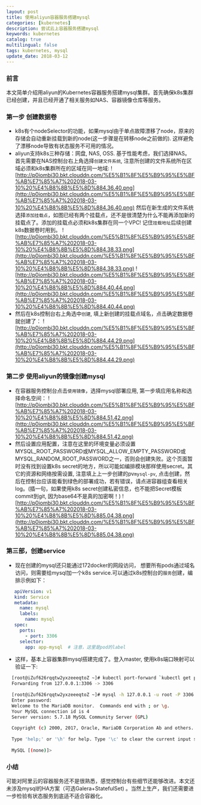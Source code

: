 ```yaml
---
layout: post
title: 使用aliyun容器服务搭建mysql
categories: [kubernetes]
description: 尝试云上容器服务搭建mysql
keywords: kubernetes
catalog: true
multilingual: false
tags: kubernetes, mysql
update_date: 2018-03-12
---
```


### 前言
本文简单介绍用aliyun的Kubernetes容器服务搭建mysql集群。首先确保k8s集群已经创建，并且已经开通了相关服务如NAS、容器镜像仓库等服务。

### 第一步 创建数据卷
- k8s有个nodeSelector的功能，如果mysql由于单点故障漂移了node，原来的存储会自动重新挂载到新的node(这一步骤是在转移node之前做的). 这样避免了漂移node导致有状态服务不可用的情况。
- aliyun支持k8s三种存储：网盘, NAS, OSS. 基于性能考虑，我们选择NAS。首先需要在NAS控制台右上角选择`创建文件系统`, 注意所创建的文件系统所在区域必须和k8s集群所在的区域在同一地域:
![http://p0iombi30.bkt.clouddn.com/%E5%B1%8F%E5%B9%95%E5%BF%AB%E7%85%A7%202018-03-10%20%E4%B8%8B%E5%8D%884.36.40.png](http://p0iombi30.bkt.clouddn.com/%E5%B1%8F%E5%B9%95%E5%BF%AB%E7%85%A7%202018-03-10%20%E4%B8%8B%E5%8D%884.36.40.png)
然后在新生成的文件系统选择`添加挂载点`，如图已经有两个挂载点，还不是很清楚为什么不能再添加新的挂载点了。添加的挂载点必须和k8s集群在同一个VPC! 记住`挂载地址`后续创建k8s数据卷时用到。
![http://p0iombi30.bkt.clouddn.com/%E5%B1%8F%E5%B9%95%E5%BF%AB%E7%85%A7%202018-03-10%20%E4%B8%8B%E5%8D%884.38.33.png](http://p0iombi30.bkt.clouddn.com/%E5%B1%8F%E5%B9%95%E5%BF%AB%E7%85%A7%202018-03-10%20%E4%B8%8B%E5%8D%884.38.33.png)
![http://p0iombi30.bkt.clouddn.com/%E5%B1%8F%E5%B9%95%E5%BF%AB%E7%85%A7%202018-03-10%20%E4%B8%8B%E5%8D%884.40.44.png](http://p0iombi30.bkt.clouddn.com/%E5%B1%8F%E5%B9%95%E5%BF%AB%E7%85%A7%202018-03-10%20%E4%B8%8B%E5%8D%884.40.44.png)
- 然后在k8s控制台右上角选中`创建`, 填上新创建的挂载点域名，点击确定数据卷就创建了：
![http://p0iombi30.bkt.clouddn.com/%E5%B1%8F%E5%B9%95%E5%BF%AB%E7%85%A7%202018-03-10%20%E4%B8%8B%E5%8D%884.44.29.png](http://p0iombi30.bkt.clouddn.com/%E5%B1%8F%E5%B9%95%E5%BF%AB%E7%85%A7%202018-03-10%20%E4%B8%8B%E5%8D%884.44.29.png)

### 第二步 使用aliyun的镜像创建mysql
- 在容器服务控制台点击`使用镜像`，选择mysql部署应用, 第一步填应用名称和选择命名空间：
![http://p0iombi30.bkt.clouddn.com/%E5%B1%8F%E5%B9%95%E5%BF%AB%E7%85%A7%202018-03-10%20%E4%B8%8B%E5%8D%884.51.42.png](http://p0iombi30.bkt.clouddn.com/%E5%B1%8F%E5%B9%95%E5%BF%AB%E7%85%A7%202018-03-10%20%E4%B8%8B%E5%8D%884.51.42.png)
- 然后设置应用配置，注意在这里的环境变量必须设置MYSQL_ROOT_PASSWORD或MYSQL_ALLOW_EMPTY_PASSWORD或MYSQL_RANDOM_ROOT_PASSWORD之一，否则会创建失败。这个页面暂时没有找到设置k8s secret的地方，所以可能如编排模块那样使用secret。其它的资源和网络按需设置, 注意填上上一步创建的pv`mysql-pv`, 点击创建，然后在控制台应该能看到绿色的部署成功，若有错误，请点进容器组查看相关log。(插一句，如果使用k8s secret创建私密信息，也不能把Secret模板commit到git, 因为base64不是真的加密啊！)
![http://p0iombi30.bkt.clouddn.com/%E5%B1%8F%E5%B9%95%E5%BF%AB%E7%85%A7%202018-03-10%20%E4%B8%8B%E5%8D%885.04.38.png](http://p0iombi30.bkt.clouddn.com/%E5%B1%8F%E5%B9%95%E5%BF%AB%E7%85%A7%202018-03-10%20%E4%B8%8B%E5%8D%885.04.38.png)

### 第三部，创建service
- 现在创建的mysql还只能通过172docker的网段访问， 想要所有pods通过域名访问，则需要给mysql加一个k8s service.可以通过k8s控制台的`服务`创建，编排示例如下：

```yaml
   apiVersion: v1
   kind: Service
   metadata:
     name: mysql
     labels:
       name: mysql
   spec:
     ports:
       - port: 3306
     selector:
       app: app-mysql  # 注意，这里是pod的label
```

- 这样，基本上容器集群mysql搭建完成了。登入master, 使用k8s端口映射可以验证一下:

```bash
  [root@iZuf626rqqtw2yxzeeeqtoZ ~]# kubectl port-forward `kubectl get pods|grep -v NAME|cut -d " " -f 1` 3306:3306
  Forwarding from 127.0.0.1:3306 -> 3306
  
  [root@iZuf626rqqtw2yxzeeeqtoZ ~]# mysql -h 127.0.0.1 -u root -P 3306 -p 
  Enter password: 
  Welcome to the MariaDB monitor.  Commands end with ; or \g.
  Your MySQL connection id is 4
  Server version: 5.7.18 MySQL Community Server (GPL)
  
  Copyright (c) 2000, 2017, Oracle, MariaDB Corporation Ab and others.
  
  Type 'help;' or '\h' for help. Type '\c' to clear the current input statement.
  
  MySQL [(none)]> 
```

### 小结
可能对阿里云的容器服务还不是很熟悉，感觉控制台有些细节还能够改进。本文还未涉及mysql的HA方案（可选Galera+StatefulSet) 。当然上生产，我们还需要进一步检验有状态服务到底适不适合容器化。